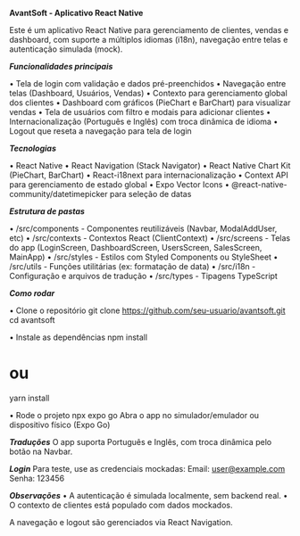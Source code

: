 **AvantSoft - Aplicativo React Native**

Este é um aplicativo React Native para gerenciamento de clientes, vendas e dashboard, com suporte a múltiplos idiomas (i18n), navegação entre telas e autenticação simulada (mock).

_**Funcionalidades principais**_

• Tela de login com validação e dados pré-preenchidos
• Navegação entre telas (Dashboard, Usuários, Vendas)
• Contexto para gerenciamento global dos clientes
• Dashboard com gráficos (PieChart e BarChart) para visualizar vendas
• Tela de usuários com filtro e modais para adicionar clientes
• Internacionalização (Português e Inglês) com troca dinâmica de idioma
• Logout que reseta a navegação para tela de login

_**Tecnologias**_

• React Native
• React Navigation (Stack Navigator)
• React Native Chart Kit (PieChart, BarChart)
• React-i18next para internacionalização
• Context API para gerenciamento de estado global
• Expo Vector Icons
• @react-native-community/datetimepicker para seleção de datas

_**Estrutura de pastas**_

• /src/components - Componentes reutilizáveis (Navbar, ModalAddUser, etc)
• /src/contexts - Contextos React (ClientContext)
• /src/screens - Telas do app (LoginScreen, DashboardScreen, UsersScreen, SalesScreen, MainApp)
• /src/styles - Estilos com Styled Components ou StyleSheet
• /src/utils - Funções utilitárias (ex: formatação de data)
• /src/i18n - Configuração e arquivos de tradução
• /src/types - Tipagens TypeScript

_**Como rodar**_

• Clone o repositório
git clone https://github.com/seu-usuario/avantsoft.git
cd avantsoft

• Instale as dependências
npm install
# ou
yarn install

• Rode o projeto
npx expo go
Abra o app no simulador/emulador ou dispositivo físico (Expo Go)

_**Traduções**_
O app suporta Português e Inglês, com troca dinâmica pelo botão na Navbar.

**_Login_**
Para teste, use as credenciais mockadas:
Email: user@example.com
Senha: 123456

**_Observações_**
• A autenticação é simulada localmente, sem backend real.
• O contexto de clientes está populado com dados mockados.

A navegação e logout são gerenciados via React Navigation.
